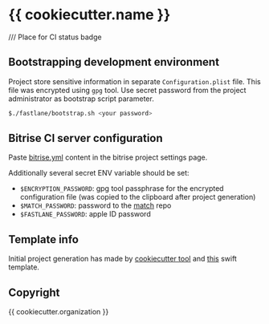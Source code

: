 # {{ cookiecutter.name }}

/// Place for CI status badge

## Bootstrapping development environment

Project store sensitive information in separate `Configuration.plist` file. This file
was encrypted using `gpg` tool. Use secret password from the project administrator
as bootstrap script parameter.

```sh
$./fastlane/bootstrap.sh <your password>
```

## Bitrise CI server configuration

Paste [bitrise.yml](./fastlane/bitrise.yml) content in the bitrise project settings page.

Additionally several secret ENV variable should be set:

- `$ENCRYPTION_PASSWORD`: gpg tool passphrase for the encrypted configuration file (was copied to the
  clipboard after project generation)
- `$MATCH_PASSWORD`: password to the [match](https://docs.fastlane.tools/actions/match/) repo
- `$FASTLANE_PASSWORD`: apple ID password

## Template info

Initial project generation has made by [cookiecutter tool](https://github.com/audreyr/cookiecutter)
and [this](https://github.com/alphatroya/swift-project-template) swift template.

## Copyright

{{ cookiecutter.organization }}
